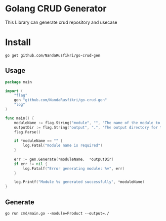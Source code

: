 # Golang CRUD Generator
This Library can generate crud repository and usecase 

# Install
```shell
go get github.com/NandaRusfikri/go-crud-gen
```

## Usage
```go
package main

import (
	"flag"
	gen "github.com/NandaRusfikri/go-crud-gen"
	"log"
)

func main() {
	moduleName := flag.String("module", "", "The name of the module to pkg")
	outputDir := flag.String("output", ".", "The output directory for the generated files")
	flag.Parse()

	if *moduleName == "" {
		log.Fatal("module name is required")
	}
	
	err := gen.Generate(*moduleName,  *outputDir)
	if err != nil {
		log.Fatalf("Error generating module: %v", err)
	}

	log.Printf("Module %s generated successfully", *moduleName)
}
```

## Generate 
``` shell
go run cmd/main.go --module=Product --output=./
```
